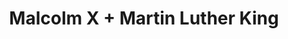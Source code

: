 ---
pid: CH192
title: Malcolm X + Martin Luther King
location_transcription: Fern Hill Park
zipcode: '19144'
outside_phl: 
neighborhood: Germantown
age: '51'
age_range: 50-59
instagram: 
image_file_name: CH_192.jpg
proposal_transcription: |-
  by all means
  [Malcolm X and MLK holding hands]
  two big status of the two men!
topic: African Americans,History,Human Rights
topic_summary: 0, 0, 0
type: Sculpture Statue,Memorial
keywords_other: 
credit: Earl Williams
image_labels: 
twitter: 
facebook: 
permalink: "/monuments/ch192/"
layout: item-page
---